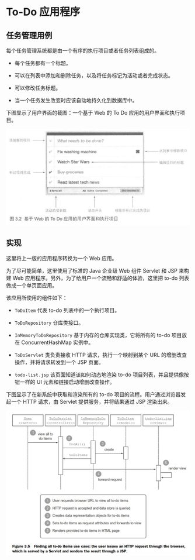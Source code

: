# To-Do 应用程序

## 任务管理用例

每个任务管理系统都是由一个有序的执行项目或者任务列表组成的。

*   每个任务都有一个标题。

*   可以在列表中添加和删除任务，以及将任务标记为活动或者完成状态。

*   可以修改任务标题。

*   当一个任务发生改变时应该自动地持久化到数据库中。

下图显示了用户界面的截图：一个基于 Web 的 To Do 应用的用户界面和执行项目。

![](doc/images/web-based-user-interface-of-to-do-application-and-its-actions.jpg)

## 实现

这里将上一版的应用程序转换为一个 Web 应用。

为了尽可能简单，这里使用了标准的 Java 企业级 Web 组件 Servlet 和 JSP 来构建 Web 应用程序。另外，为了给用户一个流畅和舒适的体验，这里把 to-do 列表做成一个单页面应用。

该应用所使用的组件如下：

*   `ToDoItem` 代表 to-do 列表中的一个执行项目。

*   `ToDoRepository` 仓库类接口。

*   `InMemoryToDoRepository` 基于内存的仓库实现类，它将所有的 to-do 项目放在 ConcurrentHashMap 实例中。

*   `ToDoServlet` 类负责接收 HTTP 请求，执行一个映射到某个 URL 的增删改查操作，并将请求转发到一个 JSP 页面。

*   `todo-list.jsp` 该页面知道该如何动态地渲染 to-do 项目列表，并且提供像按钮一样的 UI 元素和链接启动增删改查操作。

下图显示了在新系统中获取和渲染所有的 to-do 项目的流程。用户通过浏览器发起一个 HTTP 请求，由 Servlet 提供服务，并将结果通过 JSP 渲染出来。

![](doc/images/finding-all-to-do-items-use-case.jpg)